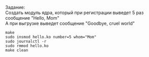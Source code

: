 Задание:  
Создать модуль ядра, который при регистрации выведет 5 раз сообщение "Hello, Mom"  
А при выгрузке выведет сообщение "Goodbye, cruel world"
```
make
sudo insmod hello.ko number=5 whom="Mom"
sudo journalctl -r
sudo rmmod hello.ko
make clean
```
